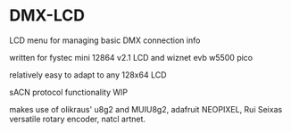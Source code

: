 # DMX-LCD
LCD menu for managing basic DMX connection info

written for fystec mini 12864 v2.1 LCD and wiznet evb w5500 pico

relatively easy to adapt to any 128x64 LCD

sACN protocol functionality WIP

makes use of olikraus' u8g2 and MUIU8g2, adafruit NEOPIXEL, Rui Seixas versatile rotary encoder, natcl artnet. 
